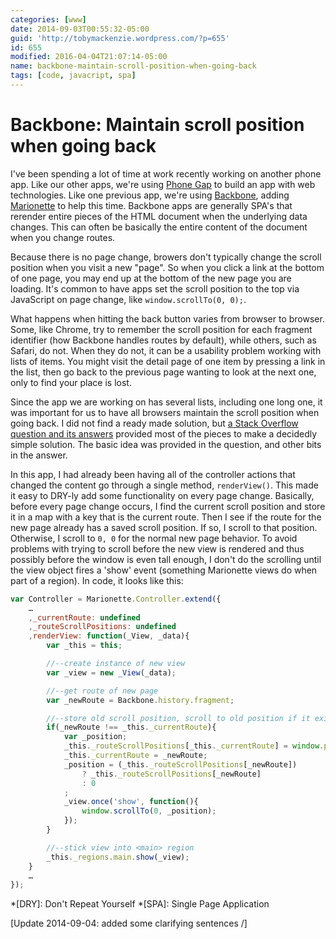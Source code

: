```yaml
---
categories: [www]
date: 2014-09-03T00:55:32-05:00
guid: 'http://tobymackenzie.wordpress.com/?p=655'
id: 655
modified: 2016-04-04T21:07:14-05:00
name: backbone-maintain-scroll-position-when-going-back
tags: [code, javacript, spa]
---
```


Backbone: Maintain scroll position when going back
==================================================

I've been spending a lot of time at work recently working on another phone app.  Like our other apps, we're using [Phone Gap](http://phonegap.com) to build an app with web technologies.  Like one previous app, we're using [Backbone](http://backbonejs.org), adding [Marionette](http://marionettejs.com) to help this time.  Backbone apps are generally SPA's that rerender entire pieces of the HTML document when the underlying data changes.  This can often be basically the entire  content of the document when you change routes.

Because there is no page change, browers don't typically change the scroll position when you visit a new "page".  So when you click a link at the bottom of one page, you may end up at the bottom of the new page you are loading.  It's common to have apps set the scroll position to the top via JavaScript on page change, like `window.scrollTo(0, 0);`.

What happens when hitting the back button varies from browser to browser.  Some, like Chrome, try to remember the scroll position for each fragment identifier (how Backbone handles routes by default), while others, such as Safari, do not.  When they do not, it can be a usability problem working with lists of items.  You might visit the detail page of one item by pressing a link in the list, then go back to the previous page wanting to look at the next one, only to find your place is lost.

<!--more-->

Since the app we are working on has several lists, including one long one, it was important for us to have all browsers maintain the scroll position when going back.  I did not find a ready made solution, but [a Stack Overflow question and its answers](http://stackoverflow.com/questions/11216392/how-to-handle-scroll-position-on-hashchange-in-backbone-js-application) provided most of the pieces to make a decidedly simple solution.  The basic idea was provided in the question, and other bits in the answer.

In this app, I had already been having all of the controller actions that changed the  content go through a single method, `renderView()`.  This made it easy to DRY-ly add some functionality on every page change.  Basically, before every page change occurs, I find the current scroll position and store it in a map with a key that is the current route.  Then I see if the route for the new page already has a saved scroll position.  If so, I scroll to that position.  Otherwise, I scroll to `0, 0` for the normal new page behavior.  To avoid problems with trying to scroll before the new view is rendered and thus possibly before the window is even tall enough, I don't do the scrolling until the view object fires a 'show' event (something Marionette views do when part of a region).  In code, it looks like this:

``` js
var Controller = Marionette.Controller.extend({
	…
	,_currentRoute: undefined
	,_routeScrollPositions: undefined
	,renderView: function(_View, _data){
		var _this = this;

		//--create instance of new view
		var _view = new _View(_data);

		//--get route of new page
		var _newRoute = Backbone.history.fragment;

		//--store old scroll position, scroll to old position if it exists
		if(_newRoute !== _this._currentRoute){
			var _position;
			_this._routeScrollPositions[_this._currentRoute] = window.pageYOffset;
			_this._currentRoute = _newRoute;
			_position = (_this._routeScrollPositions[_newRoute])
				? _this._routeScrollPositions[_newRoute]
				: 0
			;
			_view.once('show', function(){
				window.scrollTo(0, _position);
			});
		}

		//--stick view into <main> region
		_this._regions.main.show(_view);
	}
	…
});
```

*[DRY]: Don't Repeat Yourself
*[SPA]: Single Page Application

[Update 2014-09-04: added some clarifying sentences /]
